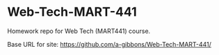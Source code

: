# Web-Tech-MART-441

Homework repo for Web Tech (MART441) course.

Base URL for site:
https://github.com/a-gibbons/Web-Tech-MART-441/